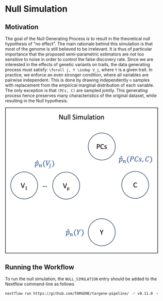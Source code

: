 # Null Simulation

## Motivation

The goal of the Null Generating Process is to result in the theoretical null hypothesis of "no effect". The main rationale behind this simulation is that most of the genome is still believed to be irrelevant. It is thus of particular importance that the proposed semi-parametric estimators are not too sensitive to noise in order to control the false discovery rate. Since we are interested in the effects of genetic variants on traits, the data generating process must satisfy: ``\forall j, Y \indep V_j``, where ``Y`` is a given trait. In practice, we enforce an even stronger condition, where all variables are pairwise independent. This is done by drawing independently ``n`` samples with replacement from the empirical marginal distribution of each variable. The only exception is that ``(PCs, C)`` are sampled jointly. This generating process hence preserves many characteristics of the original dataset, while resulting in the Null hypothesis.

![Null Simulation](../assets/null_simulation.png)

## Running the Workflow

To run the null simulation, the `NULL_SIMULATION` entry should be added to the Nextflow command-line as follows

```bash
nextflow run https://github.com/TARGENE/targene-pipeline/ -r v0.11.0 -entry NULL_SIMULATION
```
